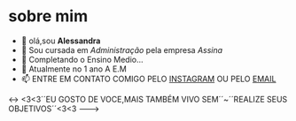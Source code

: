 # sobre mim
- 👋 olá,sou  **Alessandra**
- 👀 Sou cursada em *Administração* pela empresa *Assina*
- 🌱 Completando o Ensino Medio...
- 💞️ Atualmente no 1 ano A E.M
- 📫 ENTRE EM CONTATO COMIGO PELO [INSTAGRAM](https://www.instagram.com/alessandrapachecooficial/) OU PELO [EMAIL](ALESSANDRAMARIAPACHECO2007@GMAIL.COM)

<->
<3<3´´EU GOSTO DE VOCE,MAIS TAMBÉM VIVO SEM´´~´´REALIZE SEUS OBJETIVOS´´<3<3
--->
